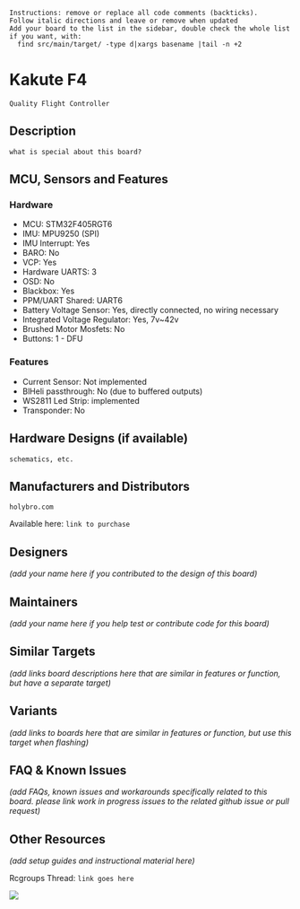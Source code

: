 ```
Instructions: remove or replace all code comments (backticks).
Follow italic directions and leave or remove when updated
Add your board to the list in the sidebar, double check the whole list if you want, with:
  find src/main/target/ -type d|xargs basename |tail -n +2
```

# Kakute F4

`Quality Flight Controller`

## Description

`what is special about this board?`

## MCU, Sensors and Features

### Hardware

  - MCU: STM32F405RGT6
  - IMU: MPU9250 (SPI)
  - IMU Interrupt: Yes
  - BARO: No
  - VCP: Yes
  - Hardware UARTS: 3
  - OSD: No
  - Blackbox: Yes
  - PPM/UART Shared: UART6
  - Battery Voltage Sensor: Yes, directly connected, no wiring necessary
  - Integrated Voltage Regulator: Yes, 7v~42v
  - Brushed Motor Mosfets: No
  - Buttons: 1 - DFU

### Features

  - Current Sensor: Not implemented
  - BlHeli passthrough: No (due to buffered outputs)
  - WS2811 Led Strip: implemented
  - Transponder: No

## Hardware Designs (if available)

`schematics, etc.`

## Manufacturers and Distributors

`holybro.com`

Available here: `link to purchase`

## Designers
_(add your name here if you contributed to the design of this board)_

## Maintainers
_(add your name here if you help test or contribute code for this board)_

## Similar Targets
_(add links board descriptions here that are similar in features or function, but have a separate target)_

## Variants
_(add links to boards here that are similar in features or function, but use this target when flashing)_

## FAQ & Known Issues
_(add FAQs, known issues and workarounds specifically related to this board. please link work in progress issues to the related github issue or pull request)_

## Other Resources
_(add setup guides and instructional material here)_

Rcgroups Thread: `link goes here`


![](http://holybro-test-images.b0.upaiyun.com/201609/180/IMG_3436.JPG)